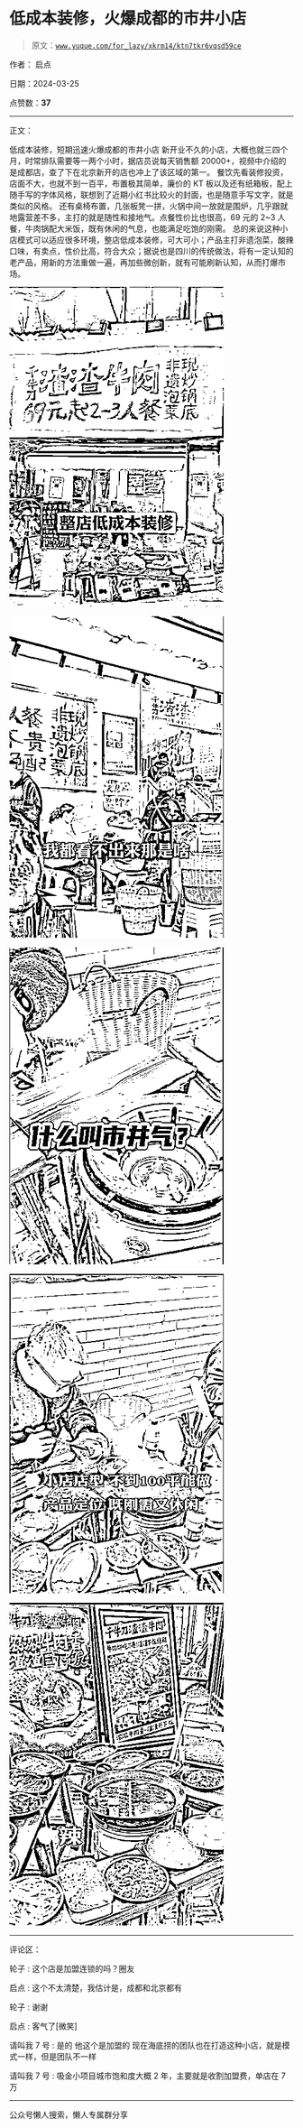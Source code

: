 # 低成本装修，火爆成都的市井小店

> 原文：[`www.yuque.com/for_lazy/xkrm14/ktn7tkr6vqsd59ce`](https://www.yuque.com/for_lazy/xkrm14/ktn7tkr6vqsd59ce)

作者： 启点

日期：2024-03-25

点赞数：**37**

* * *

正文：

低成本装修，短期迅速火爆成都的市井小店
新开业不久的小店，大概也就三四个月，时常排队需要等一两个小时，据店员说每天销售额 20000+，视频中介绍的是成都店，查了下在北京新开的店也冲上了该区域的第一。
餐饮先看装修投资，店面不大，也就不到一百平，布置极其简单，廉价的 KT 板以及还有纸箱板，配上随手写的字体风格，联想到了近期小红书比较火的封面，也是随意手写文字，就是类似的风格。
还有桌椅布置，几张板凳一拼，火锅中间一放就是围炉，几乎跟就地露营差不多，主打的就是随性和接地气。点餐性价比也很高，69 元的 2~3 人餐，牛肉锅配大米饭，既有休闲的气息，也能满足吃饱的刚需。
总的来说这种小店模式可以适应很多环境，整店低成本装修，可大可小；产品主打非遗泡菜，酸辣口味，有卖点，性价比高，符合大众；据说也是四川的传统做法，将有一定认知的老产品，用新的方法重做一遍，再加些微创新，就有可能刷新认知，从而打爆市场。

![](img/56714198f56a2e4f0a27f3157f267940.png)

![](img/cef92ace54095eb34f951a10b46645b2.png)

![](img/f59979fa6ef17c52059647b763294ad6.png)

![](img/b04718331664afc351bafc350b924788.png)

![](img/2f2305c7e382cf0800c086ce32630b4e.png)

* * *

评论区：

轮子 : 这个店是加盟连锁的吗？圈友

启点 : 这个不太清楚，我估计是，成都和北京都有

轮子 : 谢谢

启点 : 客气了[微笑]

请叫我 7 号 : 是的 他这个是加盟的 现在海底捞的团队也在打造这种小店，就是模式一样，但是团队不一样

请叫我 7 号 : 吸金小项目城市饱和度大概 2 年，主要就是收割加盟费，单店在 7 万

* * *

公众号懒人搜索，懒人专属群分享